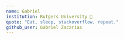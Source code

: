 ```yaml
---
name: Gabriel
institution: Rutgers University 🚩 
quote: "Eat, sleep, stackoverflow, repeat." 
github_user: Gabriel Zacarias
---
```

